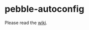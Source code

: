 # pebble-autoconfig
Please read the [wiki](https://github.com/gregoiresage/pebble-autoconfig/wiki).

